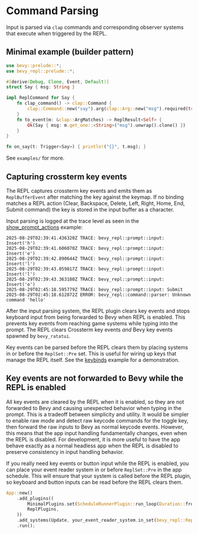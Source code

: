 # Command Parsing

Input is parsed via `clap` commands and corresponding observer systems that
execute when triggered by the REPL.

<!-- toc -->

## Minimal example (builder pattern)

```rust
use bevy::prelude::*;
use bevy_repl::prelude::*;

#[derive(Debug, Clone, Event, Default)]
struct Say { msg: String }

impl ReplCommand for Say {
    fn clap_command() -> clap::Command {
        clap::Command::new("say").arg(clap::Arg::new("msg").required(true))
    }
    fn to_event(m: &clap::ArgMatches) -> ReplResult<Self> {
        Ok(Say { msg: m.get_one::<String>("msg").unwrap().clone() })
    }
}

fn on_say(t: Trigger<Say>) { println!("{}", t.msg); }
```

See `examples/` for more.

## Capturing crossterm key events

The REPL captures crossterm key events and emits them as `ReplBufferEvent` after
matching the key against the keymap. If no binding matches a REPL action (Clear,
Backspace, Delete, Left, Right, Home, End, Submit command) the key is stored in
the input buffer as a character.

Input parsing is logged at the trace level as seen in the
[show_prompt_actions](https://github.com/philiplinden/bevy_repl/blob/main/examples/show_prompt_actions.rs)
example:

```
2025-08-29T02:39:41.436320Z TRACE: bevy_repl::prompt::input: Insert('h')
2025-08-29T02:39:41.606070Z TRACE: bevy_repl::prompt::input: Insert('e')
2025-08-29T02:39:42.890644Z TRACE: bevy_repl::prompt::input: Insert('l')
2025-08-29T02:39:43.059817Z TRACE: bevy_repl::prompt::input: Insert('l')
2025-08-29T02:39:43.363180Z TRACE: bevy_repl::prompt::input: Insert('o')
2025-08-29T02:45:18.595779Z TRACE: bevy_repl::prompt::input: Submit
2025-08-29T02:45:18.612872Z ERROR: bevy_repl::command::parser: Unknown command 'hello'
```

After the input parsing system, the REPL plugin clears key events and stops
keyboard input from being forwarded to Bevy when REPL is enabled. This prevents
key events from reaching game systems while typing into the prompt. The REPL
clears Crossterm key events _and_ Bevy key events spawned by `bevy_ratatui`.

Key events can be parsed before the REPL clears them by placing systems in or
before the `ReplSet::Pre` set. This is useful for wiring up keys that manage the
REPL itself. See the
[keybinds](https://github.com/philiplinden/bevy_repl/blob/main/examples/keybinds.rs)
example for a demonstration.

## Key events are not forwarded to Bevy while the REPL is enabled
All key events are cleared by the REPL when it is enabled, so they are not
forwarded to Bevy and causing unexpected behavior when typing in the prompt.
This is a tradeoff between simplicity and utility. It would be simpler to enable
raw mode and detect raw keycode commands for the toggle key, then forward the
raw inputs to Bevy as normal keycode events. However, this means that the app
input handling fundamentally changes, even when the REPL is disabled. For
development, it is more useful to have the app behave exactly as a normal
headless app when the REPL is disabled to preserve consistency in input handling
behavior.

If you really need key events or button input while the REPL is enabled, you can
place your event reader system in or before `ReplSet::Pre` in the app schedule.
This will ensure that your system is called before the REPL plugin, so keyboard
and button inputs can be read before the REPL clears them.

```rust
App::new()
    .add_plugins((
        MinimalPlugins.set(ScheduleRunnerPlugin::run_loop(Duration::from_secs_f64(1.0/60.0))),
        ReplPlugins,
    ))
    .add_systems(Update, your_event_reader_system.in_set(bevy_repl::ReplSet::Pre))
    .run();
```
